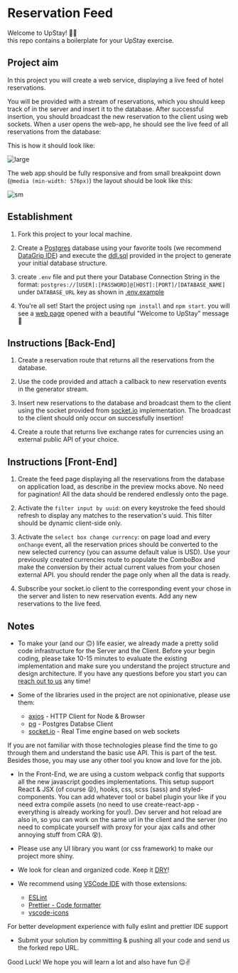# Reservation Feed

Welcome to UpStay! :dancer::dancer:  
this repo contains a boilerplate for your UpStay exercise.

## Project aim

In this project you will create a web service, displaying a live feed of hotel reservations.

You will be provided with a stream of reservations, which you should keep track of in the server and insert it to
the database. After successful insertion, you should broadcast the new reservation to the client using web sockets.
When a user opens the web-app, he should see the live feed of all reservations from the database:

This is how it should look like:

![large](https://raw.githubusercontent.com/ancillary-streams/upstay-exercise-medium/master/preview-layout/lg.png)

The web app should be fully responsive and from small breakpoint down (`@media (min-width: 576px)`) the layout should be look like this:

![sm](https://raw.githubusercontent.com/ancillary-streams/upstay-exercise-medium/master/preview-layout/sm.png)

## Establishment

1. Fork this project to your local machine.

2. Create a [Postgres](https://www.postgresql.org/) database using your favorite tools (we recommend [DataGrip IDE](https://www.jetbrains.com/datagrip/)) and execute the [ddl.sql](https://github.com/ancillary-streams/upstay-exercise-medium/blob/master/ddl.sql) provided in the project to generate your initial database structure.

3. create `.env` file and put there your Database Connection String in the format: `postgres://[USER]:[PASSWORD]@[HOST]:[PORT]/[DATABASE_NAME]` under `DATABASE_URL` key as shown in [.env.example](https://github.com/ancillary-streams/upstay-exercise-medium/blob/master/.env.example)

4. You're all set! Start the project using `npm install` and `npm start`. you will see a [web page](http://localhost:9999) opened with a beautiful "Welcome to UpStay" message :hugs:

## Instructions [Back-End]

1. Create a reservation route that returns all the reservations from the database.

2. Use the code provided and attach a callback to new reservation events in the generator stream.

3. Insert new reservations to the database and broadcast them to the client using the socket provided from [socket.io](https://socket.io/) implementation. The broadcast to the client should only occur on successfully insertion!

4. Create a route that returns live exchange rates for currencies using an external public API of your choice.

## Instructions [Front-End]

1. Create the feed page displaying all the reservations from the database on application load, as describe in the preview mocks above. No need for pagination! All the data should be rendered endlessly onto the page.

2. Activate the `filter input by uuid`: on every keystroke the feed should refresh to display any matches to the reservation's uuid. This filter should be dynamic client-side only.

3. Activate the `select box change currency`: on page load and every `onChange` event, all the reservation prices should be converted to the new selected currency (you can assume default value is USD). Use your previously created currencies route to populate the ComboBox and make the conversion by their actual current values from your chosen external API. you should render the page only when all the data is ready.

4. Subscribe your socket.io client to the corresponding event your chose in the server and listen to new reservation events. Add any new reservations to the live feed.

## Notes

-   To make your (and our :upside_down_face:) life easier, we already made a pretty solid code infrastructure for the Server and the Client. Before your begin coding, please take 10-15 minutes to evaluate the existing implementation and make sure you understand the project structure and design architecture.
    If you have any questions before you start you can [reach out to us](mailto:adiel@upstay.tech) any time!

-   Some of the libraries used in
    the project are not opinionative, please use them:

    -   [axios](https://github.com/axios/axios) - HTTP Client for Node & Browser
    -   [pg](https://node-postgres.com/) - Postgres Databse Client
    -   [socket.io](https://socket.io/) - Real Time engine based on web sockets

If you are not familiar with those technologies please find the time to go through them and understand the basic use API. This is part of the test. Besides those, you may use any other tool you know and love for the job.

-   In the Front-End, we are using a custom webpack config that supports all the new javascript goodies implementations. This setup support React & JSX (of course :stuck_out_tongue_closed_eyes:), hooks, css, scss (sass) and styled-components. You can add whatever tool or babel plugin your like if you need extra compile assets (no need to use create-react-app - everything is already working for you!).
    Dev server and hot reload are also in, so you can work on the same url in the client and the server (no need to complicate yourself with proxy for your ajax calls and other annoying stuff from CRA :dizzy_face:).

-   Please use any UI library you want (or css framework) to make our project more shiny.

-   We look for clean and organized code. Keep it [DRY](https://en.wikipedia.org/wiki/Don't_repeat_yourself)!

-   We recommend using [VSCode IDE](https://code.visualstudio.com/) with those extensions:

    -   [ESLint](https://marketplace.visualstudio.com/items?itemName=dbaeumer.vscode-eslint)
    -   [Prettier - Code formatter](https://marketplace.visualstudio.com/items?itemName=esbenp.prettier-vscode)
    -   [vscode-icons](https://marketplace.visualstudio.com/items?itemName=vscode-icons-team.vscode-icons)

For better development experience with fully eslint and prettier IDE support

-   Submit your solution by committing & pushing all your code and send us the forked repo URL.

Good Luck! We hope you will learn a lot and also have fun :wink::v:
